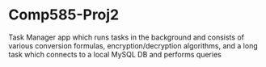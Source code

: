 # Comp585-Proj2

Task Manager app which runs tasks in the background and consists of various conversion formulas, encryption/decryption algorithms, and a long task which connects to a local MySQL DB and performs queries